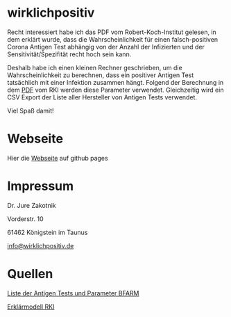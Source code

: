 # wirklichpositiv

Recht interessiert habe ich das PDF vom Robert-Koch-Institut gelesen, in dem erklärt wurde, dass die Wahrscheinlichkeit für einen falsch-positiven Corona Antigen Test abhängig von der Anzahl der Infizierten und der Sensitivität/Spezifität recht hoch sein kann.

Deshalb habe ich einen kleinen Rechner geschrieben, um die Wahrscheinlichkeit zu berechnen, dass ein positiver Antigen Test tatsächlich mit einer Infektion zusammen hängt. Folgend der Berechnung in dem [PDF](https://www.rki.de/DE/Content/InfAZ/N/Neuartiges_Coronavirus/Infografik_Antigentest_PDF.html) vom RKI werden diese Parameter verwendet. Gleichzeitig wird ein CSV Export der Liste aller Hersteller von Antigen Tests verwendet.

Viel Spaß damit!

# Webseite

Hier die [Webseite](http://wirklichpositiv.de) auf github pages

# Impressum

Dr. Jure Zakotnik

Vorderstr. 10

61462 Königstein im Taunus

info@wirklichpositiv.de

# Quellen

[Liste der Antigen Tests und Parameter BFARM](https://antigentest.bfarm.de/ords/f?p=101:100:9264024647453:::::&tz=2:00)

[Erklärmodell RKI](https://www.rki.de/DE/Content/InfAZ/N/Neuartiges_Coronavirus/Infografik_Antigentest_PDF.html)
